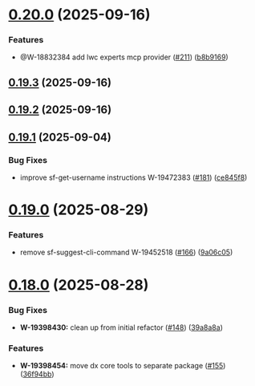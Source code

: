 # [0.20.0](https://github.com/salesforcecli/mcp/compare/0.19.3...0.20.0) (2025-09-16)


### Features

* @W-18832384 add lwc experts mcp provider ([#211](https://github.com/salesforcecli/mcp/issues/211)) ([b8b9169](https://github.com/salesforcecli/mcp/commit/b8b9169753c8341f57a5ad43752cb12393b6892c))



## [0.19.3](https://github.com/salesforcecli/mcp/compare/0.19.2...0.19.3) (2025-09-16)



## [0.19.2](https://github.com/salesforcecli/mcp/compare/0.19.1...0.19.2) (2025-09-16)



## [0.19.1](https://github.com/salesforcecli/mcp/compare/0.19.0...0.19.1) (2025-09-04)


### Bug Fixes

* improve sf-get-username instructions W-19472383 ([#181](https://github.com/salesforcecli/mcp/issues/181)) ([ce845f8](https://github.com/salesforcecli/mcp/commit/ce845f8a956dece92cf2d67e29cc868c8ac69b92))



# [0.19.0](https://github.com/salesforcecli/mcp/compare/0.18.0...0.19.0) (2025-08-29)


### Features

* remove sf-suggest-cli-command W-19452518 ([#166](https://github.com/salesforcecli/mcp/issues/166)) ([9a06c05](https://github.com/salesforcecli/mcp/commit/9a06c056c564844b2df74a1ecf3484eb654e614e))



# [0.18.0](https://github.com/salesforcecli/mcp/compare/0.17.1...0.18.0) (2025-08-28)


### Bug Fixes

* **W-19398430:** clean up from initial refactor ([#148](https://github.com/salesforcecli/mcp/issues/148)) ([39a8a8a](https://github.com/salesforcecli/mcp/commit/39a8a8af9519529281acb1ee5b49ad4fd3f0229c))


### Features

* **W-19398454:** move dx core tools to separate package ([#155](https://github.com/salesforcecli/mcp/issues/155)) ([36f94bb](https://github.com/salesforcecli/mcp/commit/36f94bb97e0ba4de8aeba700ff947d03eb865bc0))



